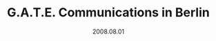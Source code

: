 ---
layout: post
title: G.A.T.E. Communications in Berlin 
position: Student employee
type: work
date: 2008.08.01
start: 08/2008
end: 01/2010
---